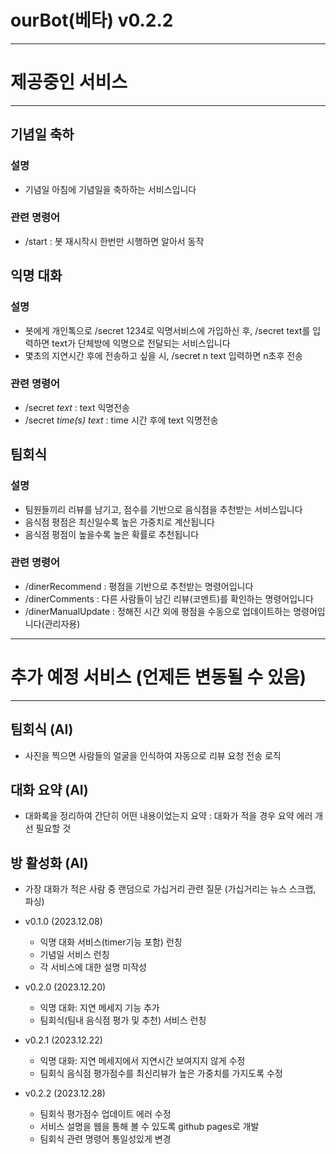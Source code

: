 
# ourBot(베타) v0.2.2
---
# 제공중인 서비스
---
## 기념일 축하
### 설명
- 기념일 아침에 기념일을 축하하는 서비스입니다
### 관련 명령어
- /start : 봇 재시작시 한번만 시행하면 알아서 동작

## 익명 대화

### 설명
- 봇에게 개인톡으로 /secret 1234로 익명서비스에 가입하신 후, /secret text를 입력하면 text가 단체방에 익명으로 전달되는 서비스입니다
- 몇초의 지연시간 후에 전송하고 싶을 시, /secret n text 입력하면 n초후 전송

### 관련 명령어
- /secret *text* : text 익명전송
- /secret *time(s)* *text* : time 시간 후에 text 익명전송

## 팀회식
### 설명
- 팀원들끼리 리뷰를 남기고, 점수를 기반으로 음식점을 추천받는 서비스입니다
- 음식점 평점은 최신일수록 높은 가중치로 계산됩니다
- 음식점 평점이 높을수록 높은 확률로 추천됩니다

### 관련 명령어
- /dinerRecommend : 평점을 기반으로 추천받는 명령어입니다
- /dinerComments : 다른 사람들이 남긴 리뷰(코멘트)를 확인하는 명령어입니다
- /dinerManualUpdate : 정해진 시간 외에 평점을 수동으로 업데이트하는 명령어입니다(관리자용)

---
# 추가 예정 서비스 (언제든 변동될 수 있음)
---
## 팀회식 (AI)
- 사진을 찍으면 사람들의 얼굴을 인식하여 자동으로 리뷰 요청 전송 로직
## 대화 요약 (AI)
- 대화록을 정리하여 간단히 어떤 내용이었는지 요약 : 대화가 적을 경우 요약 에러 개선 필요할 것
## 방 활성화 (AI)
- 가장 대화가 적은 사람 중 랜덤으로 가십거리 관련 질문 (가십거리는 뉴스 스크랩, 파싱)

- v0.1.0 (2023.12.08)
    - 익명 대화 서비스(timer기능 포함) 런칭
    - 기념일 서비스 런칭
    - 각 서비스에 대한 설명 미작성

- v0.2.0 (2023.12.20)
    - 익명 대화: 지연 메세지 기능 추가
    - 팀회식(팀내 음식점 평가 및 추천) 서비스 런칭
- v0.2.1 (2023.12.22)
    - 익명 대화: 지연 메세지에서 지연시간 보여지지 않게 수정
    - 팀회식 음식점 평가점수를 최신리뷰가 높은 가중치를 가지도록 수정
- v0.2.2 (2023.12.28)
    - 팀회식 평가점수 업데이트 에러 수정
    - 서비스 설명을 웹을 통해 볼 수 있도록 github pages로 개발
    - 팀회식 관련 명령어 통일성있게 변경